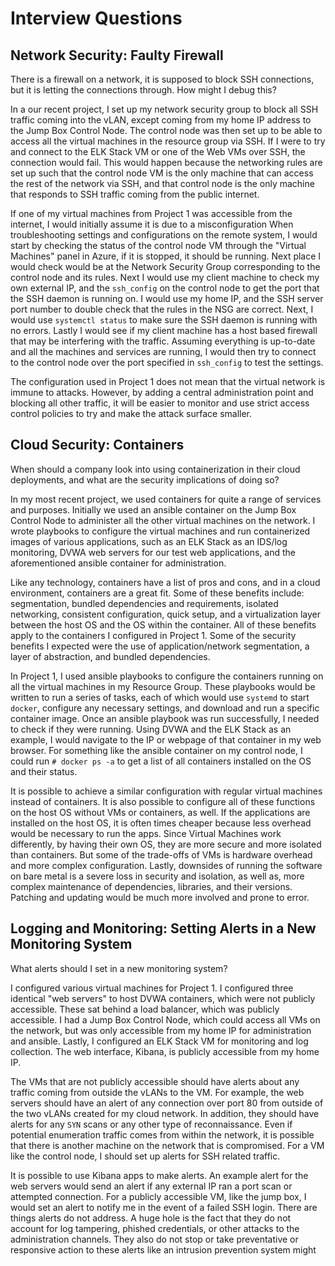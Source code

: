 # Interview Questions

## Network Security: Faulty Firewall

  There is a firewall on a network, it is supposed to block SSH connections,
but it is letting the connections through. How might I debug this?

  In a our recent project, I set up my network security group to block all SSH
traffic coming into the vLAN, except coming from my home IP address to the
Jump Box Control Node. The control node was then set up to be able to access
all the virtual machines in the resource group via SSH. If I were to try and
connect to the ELK Stack VM or one of the Web VMs over SSH, the connection
would fail. This would happen because the networking rules are set up such that
the control node VM is the only machine that can access the rest of the network
via SSH, and that control node is the only machine that responds to SSH traffic
coming from the public internet. 

  If one of my virtual machines from Project 1 was accessible from the
internet, I would initially assume it is due to a misconfiguration When 
troubleshooting settings and configurations on the remote system,
I would start by checking the status of the control node VM through the
"Virtual Machines" panel in Azure, if it is stopped, it should be running. 
Next place I would check would be at the Network Security Group corresponding
to the control node and its rules. Next I would use my client machine to check
my own external IP, and the `ssh_config` on the control node to get the port
that the SSH daemon is running on. I would use my home IP, and the SSH server
port number to double check that the rules in the NSG are correct.  Next, I 
would use `systemctl status` to make sure the SSH daemon is running with no 
errors. Lastly I would see if my client machine has a host based firewall that 
may be interfering with the traffic. Assuming everything is up-to-date and all
the machines and services are running, I would then try to connect to the 
control node over the port specified in `ssh_config` to test the settings. 

  The configuration used in Project 1 does not mean that the virtual network is
immune to attacks. However, by adding a central administration point and
blocking all other traffic, it will be easier to monitor and use strict access
control policies to try and make the attack surface smaller. 


## Cloud Security: Containers

  When should a company look into using containerization in their cloud
deployments, and what are the security implications of doing so?

  In my most recent project, we used containers for quite a range of services
and purposes. Initially we used an ansible container on the Jump Box Control
Node to administer all the other virtual machines on the network. I wrote
playbooks to configure the virtual machines and run containerized images of
various applications, such as an ELK Stack as an IDS/log monitoring, DVWA web 
servers for our test web applications, and the aforementioned ansible container
for administration. 

  Like any technology, containers have a list of pros and cons, and in a cloud
environment, containers are a great fit. Some of these benefits include:
segmentation, bundled dependencies and requirements, isolated networking,
consistent configuration, quick setup, and a virtualization layer between the
host OS and the OS within the container. All of these benefits apply to the
containers I configured in Project 1. Some of the security benefits I expected
were the use of application/network segmentation, a layer of abstraction, and
bundled dependencies. 

  In Project 1, I used ansible playbooks to configure the containers running on
all the virtual machines in my Resource Group. These playbooks would be written
to run a series of tasks, each of which would use `systemd` to start `docker`,
configure any necessary settings, and download and run a specific container image.
Once an ansible playbook was run successfully, I needed to check if they were
running. Using DVWA and the ELK Stack as an example, I would navigate to the
IP or webpage of that container in my web browser. For something like the
ansible container on my control node, I could run `# docker ps -a` to get
a list of all containers installed on the OS and their status. 

  It is possible to achieve a similar configuration with regular virtual
machines instead of containers. It is also possible to configure all of these
functions on the host OS without VMs or containers, as well. If the
applications are installed on the host OS, it is often times cheaper because
less overhead would be necessary to run the apps. Since Virtual Machines work
differently, by having their own OS, they are more secure and more isolated
than containers. But some of the trade-offs of VMs is hardware overhead and
more complex configuration. Lastly, downsides of running the software on bare
metal is a severe loss in security and isolation, as well as, more complex
maintenance of dependencies, libraries, and their versions. Patching and
updating would be much more involved and prone to error.

## Logging and Monitoring: Setting Alerts in a New Monitoring System

  What alerts should I set in a new monitoring system?

  I configured various virtual machines for Project 1. I configured three
identical "web servers" to host DVWA containers, which were not publicly
accessible. These sat behind a load balancer, which was publicly accessible. 
I had a Jump Box Control Node, which could access all VMs on the network, but
was only accessible from my home IP for administration and ansible. Lastly,
I configured an ELK Stack VM for monitoring and log collection. The web
interface, Kibana, is publicly accessible from my home IP. 

  The VMs that are not publicly accessible should have alerts about any traffic
coming from outside the vLANs to the VM. For example, the web servers should
have an alert of any connection over port 80 from outside of the two vLANs
created for my cloud network. In addition, they should have alerts for any
`SYN` scans or any other type of reconnaissance. Even if potential enumeration
traffic comes from within the network, it is possible that there is another
machine on the network that is compromised. For a VM like the control node,
I should set up alerts for SSH related traffic. 

  It is possible to use Kibana apps to make alerts. An example alert for the
web servers would send an alert if any external IP ran a port scan or
attempted connection. For a publicly accessible VM, like the jump box, I would
set an alert to notify me in the event of a failed SSH login. There are things
alerts do not address. A huge hole is the fact that they do not account for log
tampering, phished credentials, or other attacks to the administration
channels. They also do not stop or take preventative or responsive action to
these alerts like an intrusion prevention system might
